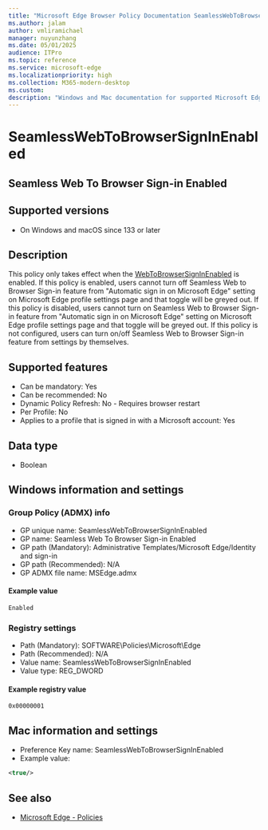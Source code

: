 ```yaml
---
title: "Microsoft Edge Browser Policy Documentation SeamlessWebToBrowserSignInEnabled"
ms.author: jalam
author: vmliramichael
manager: nuyunzhang
ms.date: 05/01/2025
audience: ITPro
ms.topic: reference
ms.service: microsoft-edge
ms.localizationpriority: high
ms.collection: M365-modern-desktop
ms.custom:
description: "Windows and Mac documentation for supported Microsoft Edge Browser policy: Seamless Web To Browser Sign-in Enabled"
---
```


<!--THIS FILE IS AUTOMATICALLY GENERATED. MANUAL CHANGES WILL BE OVERWRITTEN.-->
<!--Please contact the Microsoft Edge Manageability team with any questions.-->

# SeamlessWebToBrowserSignInEnabled

## Seamless Web To Browser Sign-in Enabled


## Supported versions

- On Windows and macOS since 133 or later

## Description

This policy only takes effect when the [WebToBrowserSignInEnabled](WebToBrowserSignInEnabled.md) is enabled.
If this policy is enabled, users cannot turn off Seamless Web to Browser Sign-in feature from "Automatic sign in on Microsoft Edge" setting on Microsoft Edge profile settings page and that toggle will be greyed out.
If this policy is disabled, users cannot turn on Seamless Web to Browser Sign-in feature from "Automatic sign in on Microsoft Edge" setting on Microsoft Edge profile settings page and that toggle will be greyed out.
If this policy is not configured, users can turn on/off Seamless Web to Browser Sign-in feature from settings by themselves.

## Supported features

- Can be mandatory: Yes
- Can be recommended: No
- Dynamic Policy Refresh: No - Requires browser restart
- Per Profile: No
- Applies to a profile that is signed in with a Microsoft account: Yes

## Data type

- Boolean

## Windows information and settings

### Group Policy (ADMX) info

- GP unique name: SeamlessWebToBrowserSignInEnabled
- GP name: Seamless Web To Browser Sign-in Enabled
- GP path (Mandatory): Administrative Templates/Microsoft Edge/Identity and sign-in
- GP path (Recommended): N/A
- GP ADMX file name: MSEdge.admx

#### Example value

```
Enabled
```

### Registry settings

- Path (Mandatory): SOFTWARE\Policies\Microsoft\Edge
- Path (Recommended): N/A
- Value name: SeamlessWebToBrowserSignInEnabled
- Value type: REG_DWORD

#### Example registry value

```
0x00000001
```


## Mac information and settings

- Preference Key name: SeamlessWebToBrowserSignInEnabled
- Example value:

```xml
<true/>
```

## See also
- [Microsoft Edge - Policies](../microsoft-edge-policies.md)
